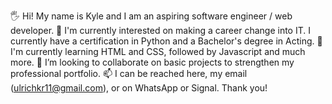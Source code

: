 🖐 Hi! My name is Kyle and I am an aspiring software engineer / web developer. 
👀 I'm currently interested on making a career change into IT.  I currently have a certification in Python and a Bachelor's degree in Acting. 
🌱 I'm currently learning HTML and CSS, followed by Javascript and much more. 
💞️ I’m looking to collaborate on basic projects to strengthen my professional portfolio. 
📫 I can be reached here, my email (ulrichkr11@gmail.com), or on WhatsApp or Signal. Thank you!

